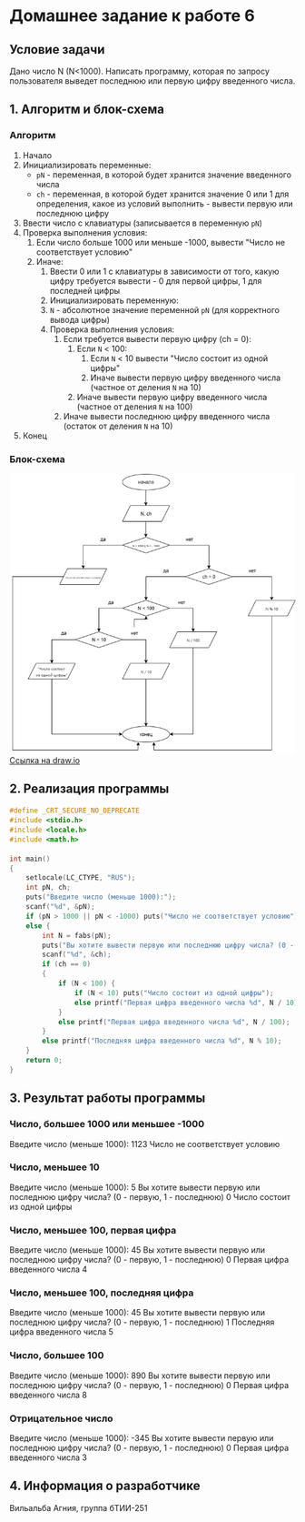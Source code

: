 # Домашнее задание к работе 6
## Условие задачи
Дано число N (N<1000). Написать программу, которая по запросу
пользователя выведет последнюю или первую цифру введенного числа.
## 1. Алгоритм и блок-схема
### Алгоритм 
1. Начало
2. Инициализировать переменные:
   * `pN` - переменная, в которой будет хранится значение введенного числа
   * `ch` - переменная, в которой будет хранится значение 0 или 1 для определения, какое из условий выполнить - вывести первую или последнюю цифру
4. Ввести число с клавиатуры (записывается в переменную `pN`)
5. Проверка выполнения условия:
   1. Если число больше 1000 или меньше -1000, вывести "Число не соответствует условию"
   2. Иначе:
      1. Ввести 0 или 1 с клавиатуры в зависимости от того, какую цифру требуется вывести - 0 для первой цифры, 1 для последней цифры
      2. Инициализировать переменную:
      3. `N` - абсолютное значение переменной `pN` (для корректного вывода цифры)
      4. Проверка выполнения условия:
         1. Если требуется вывести первую цифру (ch = 0):
            1. Если `N` < 100:
               1. Если `N` < 10  вывести "Число состоит из одной цифры"
               2. Иначе вывести первую цифру введенного числа (частное от деления `N` на 10)
            2. Иначе вывести первую цифру введенного числа (частное от деления `N` на 100)
         2. Иначе вывести последнюю цифру введенного числа (остаток от деления `N` на 10)
6. Конец
### Блок-схема
![Блок-схема алгоритма](blockshemelab6.drawio.png)
[Ссылка на draw.io](https://viewer.diagrams.net/?tags=%7B%7D&lightbox=1&highlight=0000ff&edit=_blank&layers=1&nav=1&title=blockshemelab6.drawio.png&dark=auto#R%3Cmxfile%3E%3Cdiagram%20name%3D%22%D0%A1%D1%82%D1%80%D0%B0%D0%BD%D0%B8%D1%86%D0%B0%20%E2%80%94%201%22%20id%3D%229xHiGHv2OAvlIjxfWtkp%22%3E7Vxtj5s4EP41ke4%2BpAIMJPmYt21PulaVVnfXfnQSL6ElOAfsbnK%2F%2Fmxs82LsQLYEok2kVRYPxjbPPGOPZ5wMwHx3%2BBjB%2FfYz3qBgYBmbwwAsBpZlWq5D%2FlHJkUvcscEkXuRvuCwXPPr%2FIS4U1Z79DYpLFROMg8Tfl4VrHIZonZRkMIrwa7naEw7Kve6hx3s0csHjGgaoUu0ff5NsmXRsjXL5J%2BR7W9Gz6U7YnR0UlXnD8RZu8GtBBJYDMI8wTtjV7jBHAUVP4MKee9DczQYWoTBp9MDxMPt7Ar65qxfr42o6D50lGLoWa%2BYFBs%2F8jflok6OAwIvw855XQ1GCDirg4SqQccwHZmavS4iC8A4l0ZFU4Q25%2FAlOkeFINPGaA57JtgWwRwYXQq5kL2s7x4FccCjOgEWBysIYzBbppzFYmIPxSFyTz1n6uawgR3oiPCWF2evWT9DjHq7pnVdiK0S2TXZkUKQtMNOiW0JRr0Attta4iqWpwtK%2BFJRADeWUQ5bD6qSwutcMImeoa%2FcNql1vtSjcTOn8R0rrAMaxvy6jRYw63CDaiZFhhzaePO29EbkCMo4CGCGLUAAT%2F6XcqQot3sNX7JPhZIoBYPLBGZV0I0Me4%2Bdojfhzxdmxvqmx1FQCIw8llaZSBWav%2FnadOhWdfhlYczrDbivKJWvJnl4S%2FcAgQAH2IrgjatyjyCfjQJF872t%2Bo86MnvwDEgtxp2bV%2B1Tl3q1KYwqZHlowK9Pt1q6AarJ0g4RSHadjzfXr%2FvuMxY1hnNrAlFQY7Q%2BpNsVtcuXR%2F8RAybu4cEdNyGN3DNOgbokxGM3pn2WUKgW80jCr6HLRAxuMy5uReBdt8W71HF%2FRIpipsT%2FP4m6vas3IC1dTYzWlhiqq01gqQRgeC9X2tEKsH7DcjyjnZGAttjsNjO5sYebYElscoxu2yP10whbbrLKFblJsvuuTmUNm26TMFRj4XkiJRMiQul10TvbXMJjyGzt%2Fs6GPzyJEVhq%2Bf6a84oCQdp3ZwFnQtp4THOceWZxE%2BCea4wBTPy%2FEIUrdtiCQRJdbC0xJJU51LbAVFAYX2w%2Bd3LCznWXV3G9LaTa4NqVVdzzCHdr4L0q%2FjGpsyJU0TWvAKFG6Zue6eG7FxTOemI%2BVy4Zwvw%2FQMD7GCdqxvdks8MOfn%2BH6MZU9pJ1R%2BSPyMCL%2F%2F%2FqDlb%2FgBFMxDGMm%2BISCF0SpxYrTyIcBu4xJnWFM9mtP%2FBbtlPxnPLGM5Q7%2F8Ku9CHnhBdacWUUhMJ8sYI31gMV7GCoBW8H1Ty9dAYe8YYpb5K1%2BsxyHjad48btaLcRYpix0Nk6t0iwH0IyS2VpGoc5SfKa2TK%2BtknXzmsW75BqUZwBDCCtd5w2ygS0LrjnDpIxTxWPPxCl5NX78u9i4Z26%2BvPL3Fw9rsBVoIYz9lllXggpUocpSIkWorMmlsDKbOMLEqX3kRRwlW%2BzhEAbLXCq5wnmdPzHec%2F79QEly5Hyki6Fqo3q%2B9yxUzdzUExX5azIv9ES9iVp%2Fjd3sX1JGVRc02mekl0bVzewgDMDwPcFnyYvo2%2FTNcW%2BmXwOVlNdShDeBq0DKHF0KqkkFKWVsyuyHeEyR%2BkVHDhr0TjyjwTzaSUBBh1w3AQVZMfJ%2BoXH0SfIq5AWwreCTpRzuRaMJpiKacItUAUY7VAFuJ1SRu%2BmEKppIxo0EnuoWAYX73GnMwtQcZ7ipQFONkoBiae5WScpUusrRuUI%2FRzO19efmXE2Wrd%2B1S9KLaZ67dokHZff%2BVxcraUAXXZ0E826dDJXNyNlsEJkUKT7UOjt0%2FXTClttOotX5MmWNjMb9Lpp2gzjKFYcFRRioNiwoXuu644JilHc%2F84QBTa7Lgiz9QTNtUk3KpAGT5c8Az6PZxu88F0mzlU9w5wdHVvuMXGTm9%2FI%2Bi1nD8h11%2FVLuUvVA81ym%2FLwmt9lkVMrcZ%2Fm5FDl9ythoJ6N5ZqLZNDSHCQuS%2BiRpMSsq5T2XhQetDJNwFe8bZS9Vuc5SRvPO6DujGzKaE5F8jgY8tb8seICLgmQiaO0W6Gunn0xebv8NJH4XmXldykmklxVneroNF1gqN%2FJCh3ruB3QamWU7swKLoD0MWNjsZo%2FG1OR8K%2Bc9%2BjfIatb3bpDvzSDvFqnPRsiB21HfFgmuJhusg66bIKqjzsSfHUN1uzk4IHfTRTYYKMJA98n73Uzezt2bOjl3O9eWDLU16f8byWjULbV9n86wFRHYm4ua19lU71%2F7af2LmASP6PitWPhOCx8cUVwcijcXx1bcpgYpJNCneyXNnRW3qLF7Jbk9l3Kvyt3YXbhXjsq9aomKOfu%2Bl8h3i1SUz32%2BmYvAkRpq%2BJ3j1gijWP9bIox5n7tyPdvyN8zeer5GbsiWl7WWZi9dPxedvtzWAwmF6ct1R0VGmjV8TEuFPcQNkFQOCJhtBTDsCx0C0%2FWjnW1P17%2FQmqyKV19kTa6l9MFPvhWuCxMzKeUP0cKvTsvidxhrjy%2BxL833du5ROrRmyb%2Fl1Hghl6jlNvyxtXNPxYoB6k7jip%2BQbDpOqf65JkCK%2BQ9%2Bsur576aC5f8%3D%3C%2Fdiagram%3E%3C%2Fmxfile%3E)
## 2. Реализация программы 
```C
#define _CRT_SECURE_NO_DEPRECATE
#include <stdio.h>
#include <locale.h>
#include <math.h>

int main()
{
    setlocale(LC_CTYPE, "RUS");
    int pN, ch;
    puts("Введите число (меньше 1000):");
    scanf("%d", &pN);
    if (pN > 1000 || pN < -1000) puts("Число не соответствует условию");
    else {
        int N = fabs(pN);
        puts("Вы хотите вывести первую или последнюю цифру числа? (0 - первую, 1 - последнюю)");
        scanf("%d", &ch);
        if (ch == 0)
        {
            if (N < 100) {
                if (N < 10) puts("Число состоит из одной цифры");
                else printf("Первая цифра введенного числа %d", N / 10);
            }
            else printf("Первая цифра введенного числа %d", N / 100);
        }
        else printf("Последняя цифра введенного числа %d", N % 10);
    }
    return 0;
}
```
## 3. Результат работы программы
### Число, большее 1000 или меньшее -1000
Введите число (меньше 1000):
1123
Число не соответствует условию
### Число, меньшее 10
Введите число (меньше 1000):
5
Вы хотите вывести первую или последнюю цифру числа? (0 - первую, 1 - последнюю)
0
Число состоит из одной цифры
### Число, меньшее 100, первая цифра
Введите число (меньше 1000):
45
Вы хотите вывести первую или последнюю цифру числа? (0 - первую, 1 - последнюю)
0
Первая цифра введенного числа 4
### Число, меньшее 100, последняя цифра
Введите число (меньше 1000):
45
Вы хотите вывести первую или последнюю цифру числа? (0 - первую, 1 - последнюю)
1
Последняя цифра введенного числа 5
### Число, большее 100
Введите число (меньше 1000):
890
Вы хотите вывести первую или последнюю цифру числа? (0 - первую, 1 - последнюю)
0
Первая цифра введенного числа 8
### Отрицательное число
Введите число (меньше 1000):
-345
Вы хотите вывести первую или последнюю цифру числа? (0 - первую, 1 - последнюю)
0
Первая цифра введенного числа 3
## 4. Информация о разработчике
Вильальба Агния, группа бТИИ-251
